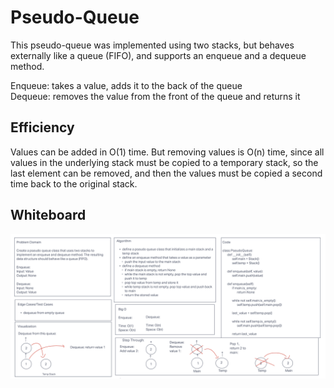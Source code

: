 # Pseudo-Queue

This pseudo-queue was implemented using two stacks, but behaves externally like a queue (FIFO), and supports an
enqueue and a dequeue method.

Enqueue: takes a value, adds it to the back of the queue\
Dequeue: removes the value from the front of the queue and returns it

## Efficiency

Values can be added in O(1) time. But removing values is O(n) time, since all values in the underlying stack must be
copied to a temporary stack, so the last element can be removed, and then the values must be copied a second time
back to the original stack.

## Whiteboard

![Whiteboard](pseudo_queue_wb.png)
